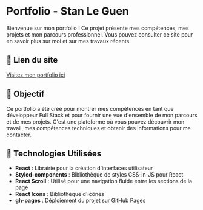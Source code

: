 # Portfolio - Stan Le Guen

Bienvenue sur mon portfolio ! Ce projet présente mes compétences, mes projets et mon parcours professionnel. Vous pouvez consulter ce site pour en savoir plus sur moi et sur mes travaux récents.

## 🔗 Lien du site

[Visitez mon portfolio ici](https://stanleguen.github.io/portfolio-stan)

## 🎯 Objectif

Ce portfolio a été créé pour montrer mes compétences en tant que développeur Full Stack et pour fournir une vue d'ensemble de mon parcours et de mes projets. C'est une plateforme où vous pouvez découvrir mon travail, mes compétences techniques et obtenir des informations pour me contacter.

## 🚀 Technologies Utilisées

- **React** : Librairie pour la création d'interfaces utilisateur
- **Styled-components** : Bibliothèque de styles CSS-in-JS pour React
- **React Scroll** : Utilisé pour une navigation fluide entre les sections de la page
- **React Icons** : Bibliothèque d'icônes
- **gh-pages** : Déploiement du projet sur GitHub Pages

